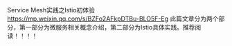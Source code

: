 Service Mesh实践之Istio初体验
https://mp.weixin.qq.com/s/BZFo2AFkpDTBu-BLO5F-Eg
此篇文章分为两个部分，第一部分为微服务相关概念介绍，第二部分为Istio具体实践。推荐阅读！！！！